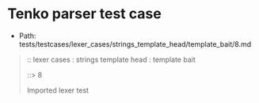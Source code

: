 # Tenko parser test case

- Path: tests/testcases/lexer_cases/strings_template_head/template_bait/8.md

> :: lexer cases : strings template head : template bait
>
> ::> 8
>
> Imported lexer test
>
> <template head> dollar baiting eol/eof

## Input

`````js
` aaa $ bbb
`````

## Output

_Note: the whole output block is auto-generated. Manual changes will be overwritten!_

Below follow outputs in four parsing modes: sloppy mode, strict mode script goal, module goal, web compat mode (always sloppy).

Note that the output parts are auto-generated by the test runner to reflect actual result.

### Sloppy mode

Parsed with script goal and as if the code did not start with strict mode header.

`````
throws: Lexer error!
    Unclosed template literal

` aaa $ bbb
^------- error
`````

### Strict mode

Parsed with script goal but as if it was starting with `"use strict"` at the top.

_Output same as sloppy mode._

### Module goal

Parsed with the module goal.

_Output same as sloppy mode._

### Web compat mode

Parsed in sloppy script mode but with the web compat flag enabled.

_Output same as sloppy mode._

